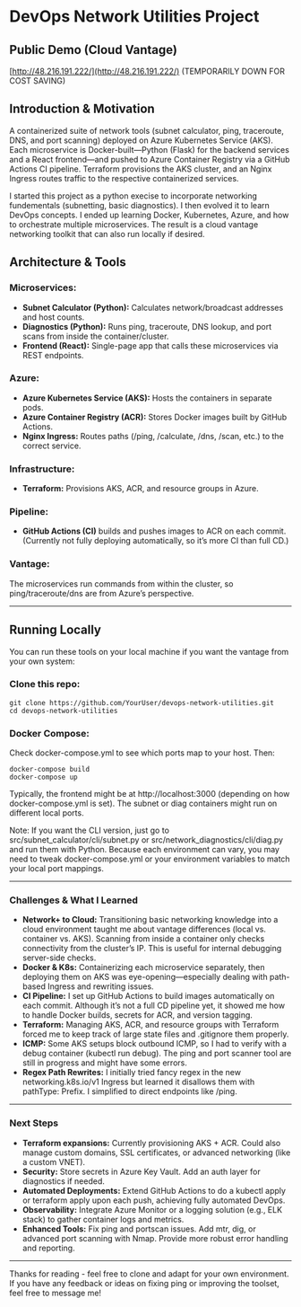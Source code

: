 # DevOps Network Utilities Project

## Public Demo (Cloud Vantage)
[http://48.216.191.222/](http://48.216.191.222/) (TEMPORARILY DOWN FOR COST SAVING)

## Introduction & Motivation
A containerized suite of network tools (subnet calculator, ping, traceroute, DNS, and port scanning) deployed on Azure Kubernetes Service (AKS). Each microservice is Docker-built—Python (Flask) for the backend services and a React frontend—and pushed to Azure Container Registry via a GitHub Actions CI pipeline. Terraform provisions the AKS cluster, and an Nginx Ingress routes traffic to the respective containerized services.

I started this project as a python execise to incorporate networking fundementals (subnetting, basic diagnostics). I then evolved it to learn DevOps concepts. I ended up learning Docker, Kubernetes, Azure, and how to orchestrate multiple microservices. The result is a cloud vantage networking toolkit that can also run locally if desired.

## Architecture & Tools

### Microservices:
- **Subnet Calculator (Python):** Calculates network/broadcast addresses and host counts.
- **Diagnostics (Python):** Runs ping, traceroute, DNS lookup, and port scans from inside the container/cluster.
- **Frontend (React):** Single-page app that calls these microservices via REST endpoints.

### Azure:
- **Azure Kubernetes Service (AKS):** Hosts the containers in separate pods.
- **Azure Container Registry (ACR):** Stores Docker images built by GitHub Actions.
- **Nginx Ingress:** Routes paths (/ping, /calculate, /dns, /scan, etc.) to the correct service.

### Infrastructure:
- **Terraform:** Provisions AKS, ACR, and resource groups in Azure.

### Pipeline:
- **GitHub Actions (CI)** builds and pushes images to ACR on each commit.  
  (Currently not fully deploying automatically, so it’s more CI than full CD.)

### Vantage:
The microservices run commands from within the cluster, so ping/traceroute/dns are from Azure’s perspective.

---

## Running Locally
You can run these tools on your local machine if you want the vantage from your own system:

### Clone this repo:
```console
git clone https://github.com/YourUser/devops-network-utilities.git
cd devops-network-utilities
```
### Docker Compose:
Check docker-compose.yml to see which ports map to your host. Then:
```console
docker-compose build
docker-compose up
```
Typically, the frontend might be at http://localhost:3000 (depending on how docker-compose.yml is set).
The subnet or diag containers might run on different local ports.

Note: If you want the CLI version, just go to src/subnet_calculator/cli/subnet.py or src/network_diagnostics/cli/diag.py and run them with Python. 
Because each environment can vary, you may need to tweak docker-compose.yml or your environment variables to match your local port mappings.

---

### Challenges & What I Learned
- **Network+ to Cloud:** Transitioning basic networking knowledge into a cloud environment taught me about vantage differences (local vs. container vs. AKS). Scanning from inside a container only checks connectivity from the cluster’s IP. This is useful for internal debugging server-side checks.
- **Docker & K8s:** Containerizing each microservice separately, then deploying them on AKS was eye-opening—especially dealing with path-based Ingress and rewriting issues.
- **CI Pipeline:** I set up GitHub Actions to build images automatically on each commit. Although it’s not a full CD pipeline yet, it showed me how to handle Docker builds, secrets for ACR, and version tagging.
- **Terraform:** Managing AKS, ACR, and resource groups with Terraform forced me to keep track of large state files and .gitignore them properly.
- **ICMP:** Some AKS setups block outbound ICMP, so I had to verify with a debug container (kubectl run debug). The ping and port scanner tool are still in progress and might have some errors.
- **Regex Path Rewrites:** I initially tried fancy regex in the new networking.k8s.io/v1 Ingress but learned it disallows them with pathType: Prefix. I simplified to direct endpoints like /ping.

---

### Next Steps
- **Terraform expansions:**
Currently provisioning AKS + ACR. Could also manage custom domains, SSL certificates, or advanced networking (like a custom VNET).
- **Security:**
Store secrets in Azure Key Vault. Add an auth layer for diagnostics if needed.
- **Automated Deployments:**
Extend GitHub Actions to do a kubectl apply or terraform apply upon each push, achieving fully automated DevOps.
- **Observability:**
Integrate Azure Monitor or a logging solution (e.g., ELK stack) to gather container logs and metrics.
- **Enhanced Tools:**
Fix ping and portscan issues. Add mtr, dig, or advanced port scanning with Nmap. Provide more robust error handling and reporting.

---

Thanks for reading - feel free to clone and adapt for your own environment. If you have any feedback or ideas on fixing ping or improving the toolset, feel free to message me!
